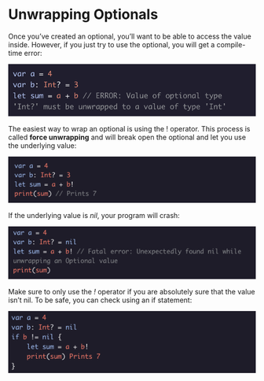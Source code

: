 # Unwrapping Optionals

Once you’ve created an optional, you’ll want to be able to access the value inside. However, if you just try to use the optional, you will get a compile-time error:

![Alt text](../Images/Optionals/Unwrapping1.png "Unwrapping optional Example 1")

The easiest way to wrap an optional is using the ! operator. This process is called **force unwrapping** and will break open the optional and let you use the underlying value:

![Alt text](../Images/Optionals/Unwrapping2.png "Unwrapping optional Example 2")

If the underlying value is *nil*, your program will crash:

![Alt text](../Images/Optionals/Unwrapping3.png "Unwrapping optional Example 3")

Make sure to only use the *!* operator if you are absolutely sure that the value isn’t nil. To be safe, you can check using an if statement:

![Alt text](../Images/Optionals/Unwrapping4.png "Unwrapping optional Example 4")
